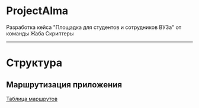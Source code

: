 # ProjectAlma
Разработка кейса "Площадка для студентов и сотрудников ВУЗа" от команды Жаба Скриптеры

---

# Структура

## Маршрутизация приложения

[Таблица маршрутов](https://docs.google.com/spreadsheets/d/1ZnV2uxRCv0PQeozxkxVF2pe3JshnAZnnObwkWCyEefY/edit?usp=sharing)
